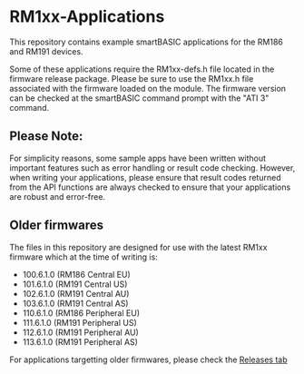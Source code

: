# RM1xx-Applications

This repository contains example smartBASIC applications for the RM186 and RM191 devices. 

Some of these applications require the RM1xx-defs.h file located in the firmware release package. Please be sure to use the RM1xx.h file associated with the firmware loaded on the module. The firmware version can be checked at the smartBASIC command prompt with the "ATI 3" command.

## Please Note:

For simplicity reasons, some sample apps have been written without important features such as error handling or result code checking. However, when writing your applications, please ensure that result codes returned from the API functions are always checked to ensure that your applications are robust and error-free.

## Older firmwares

The files in this repository are designed for use with the latest RM1xx firmware which at the time of writing is:

* 100.6.1.0 (RM186 Central EU)
* 101.6.1.0 (RM191 Central US)
* 102.6.1.0 (RM191 Central AU)
* 103.6.1.0 (RM191 Central AS)
* 110.6.1.0 (RM186 Peripheral EU)
* 111.6.1.0 (RM191 Peripheral US)
* 112.6.1.0 (RM191 Peripheral AU)
* 113.6.1.0 (RM191 Peripheral AS)

For applications targetting older firmwares, please check the [Releases tab](https://github.com/LairdCP/RM1xx-Applications/releases)
